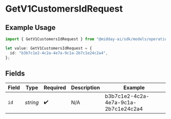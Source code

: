 # GetV1CustomersIdRequest

## Example Usage

```typescript
import { GetV1CustomersIdRequest } from "@midday-ai/sdk/models/operations";

let value: GetV1CustomersIdRequest = {
  id: "b3b7c1e2-4c2a-4e7a-9c1a-2b7c1e24c2a4",
};
```

## Fields

| Field                                | Type                                 | Required                             | Description                          | Example                              |
| ------------------------------------ | ------------------------------------ | ------------------------------------ | ------------------------------------ | ------------------------------------ |
| `id`                                 | *string*                             | :heavy_check_mark:                   | N/A                                  | b3b7c1e2-4c2a-4e7a-9c1a-2b7c1e24c2a4 |